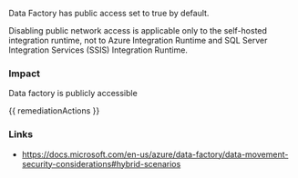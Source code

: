 
Data Factory has public access set to true by default.

Disabling public network access is applicable only to the self-hosted integration runtime, not to Azure Integration Runtime and SQL Server Integration Services (SSIS) Integration Runtime.

### Impact
Data factory is publicly accessible

<!-- DO NOT CHANGE -->
{{ remediationActions }}

### Links
- https://docs.microsoft.com/en-us/azure/data-factory/data-movement-security-considerations#hybrid-scenarios


